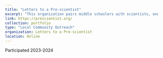 ```yaml
---
title: "Letters to a Pre-scientist"
excerpt: "This organization pairs middle schoolers with scientists, engineers, and technologists from around the world through snail mail. These personal connections shatter stereotypes, spark curiosity, and help students see themselves in a STEM career - sometimes for the very first time."
link: https://prescientist.org/
collection: portfolio
type: "Local Community Outreach"
organization: Letters to a Pre-scientist
location: Online
---
```


Participated 2023-2024